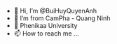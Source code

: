 - 👋 Hi, I’m @BuiHuyQuyenAnh
- 👀 I’m from CamPha - Quang Ninh
- 🌱 Phenikaa University
- 📫 How to reach me ...

